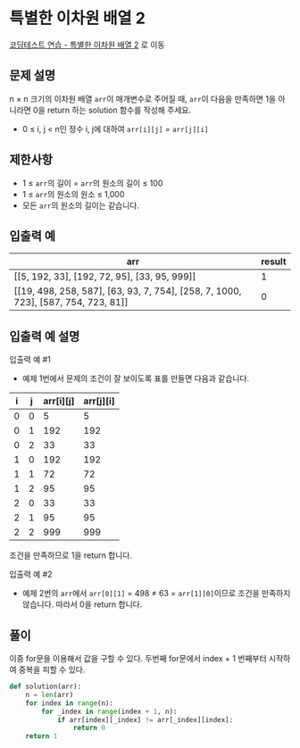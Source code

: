 # 특별한 이차원 배열 2

[코딩테스트 연습 - 특별한 이차원 배열 2][1] 로 이동

## 문제 설명

n × n 크기의 이차원 배열 `arr`이 매개변수로 주어질 때, `arr`이 다음을 만족하면 1을 아니라면 0을 return 하는 solution 함수를 작성해 주세요.

- 0 ≤ i, j < n인 정수 i, j에 대하여 `arr[i][j]` = `arr[j][i]`

## 제한사항

- 1 ≤ `arr`의 길이 = `arr`의 원소의 길이 ≤ 100
- 1 ≤ `arr`의 원소의 원소 ≤ 1,000
- 모든 `arr`의 원소의 길이는 같습니다.

## 입출력 예

| arr                                                                               | result |
| --------------------------------------------------------------------------------- | ------ |
| [[5, 192, 33], [192, 72, 95], [33, 95, 999]]                                      | 1      |
| [[19, 498, 258, 587], [63, 93, 7, 754], [258, 7, 1000, 723], [587, 754, 723, 81]] | 0      |

## 입출력 예 설명

입출력 예 #1

- 예제 1번에서 문제의 조건이 잘 보이도록 표를 만들면 다음과 같습니다.

| i   | j   | arr[i][j] | arr[j][i] |
| --- | --- | --------- | --------- |
| 0   | 0   | 5         | 5         |
| 0   | 1   | 192       | 192       |
| 0   | 2   | 33        | 33        |
| 1   | 0   | 192       | 192       |
| 1   | 1   | 72        | 72        |
| 1   | 2   | 95        | 95        |
| 2   | 0   | 33        | 33        |
| 2   | 1   | 95        | 95        |
| 2   | 2   | 999       | 999       |

조건을 만족하므로 1을 return 합니다.

입출력 예 #2

- 예제 2번의 `arr`에서 `arr[0][1]` = 498 ≠ 63 = `arr[1][0]`이므로 조건을 만족하지 않습니다. 따라서 0을 return 합니다.

## 풀이

이중 for문을 이용해서 값을 구할 수 있다.
두번째 for문에서 index + 1 번째부터 시작하여 중복을 피할 수 있다.

```python
def solution(arr):
    n = len(arr)
    for index in range(n):
        for _index in range(index + 1, n):
            if arr[index][_index] != arr[_index][index]:
                return 0
    return 1
```

[1]: https://school.programmers.co.kr/learn/courses/30/lessons/181831
